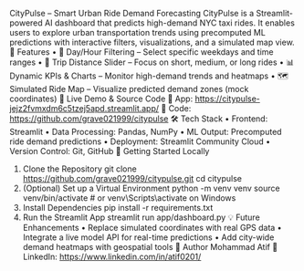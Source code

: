 CityPulse – Smart Urban Ride Demand Forecasting
CityPulse is a Streamlit-powered AI dashboard that predicts high-demand NYC taxi rides. It enables users to explore urban transportation trends using precomputed ML predictions with interactive filters, visualizations, and a simulated map view.
🌟 Features
•	📅 Day/Hour Filtering – Select specific weekdays and time ranges
•	🚕 Trip Distance Slider – Focus on short, medium, or long rides
•	📊 Dynamic KPIs & Charts – Monitor high-demand trends and heatmaps
•	🗺️ Simulated Ride Map – Visualize predicted demand zones (mock coordinates)
🔗 Live Demo & Source Code
🚀 App: https://citypulse-jejz2fvmxdm6c5tzej5apd.streamlit.app/
📁 Code: https://github.com/grave021999/citypulse
🛠️ Tech Stack
•	Frontend: Streamlit
•	Data Processing: Pandas, NumPy
•	ML Output: Precomputed ride demand predictions
•	Deployment: Streamlit Community Cloud
•	Version Control: Git, GitHub
🚀 Getting Started Locally
1. Clone the Repository
   git clone https://github.com/grave021999/citypulse.git
   cd citypulse
2. (Optional) Set up a Virtual Environment
   python -m venv venv
   source venv/bin/activate  # or venv\Scripts\activate on Windows
3. Install Dependencies
   pip install -r requirements.txt
4. Run the Streamlit App
   streamlit run app/dashboard.py
💡 Future Enhancements
•	Replace simulated coordinates with real GPS data
•	Integrate a live model API for real-time predictions
•	Add city-wide demand heatmaps with geospatial tools
👤 Author
Mohammad Atif
🔗 LinkedIn: https://www.linkedin.com/in/atif0201/

